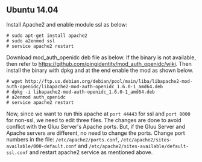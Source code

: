 ## Ubuntu 14.04

Install Apache2 and enable module ssl as below:


    # sudo apt-get install apache2
    # sudo a2enmod ssl
    # service apache2 restart

Download mod_auth_openidc deb file as below.
If the binary is not available, then refer to https://github.com/pingidentity/mod_auth_openidc/wiki.
Then install the binary with dpkg and at the end enable the mod as shown below.


    # wget http://ftp.us.debian.org/debian/pool/main/liba/libapache2-mod-auth-openidc/libapache2-mod-auth-openidc_1.6.0-1_amd64.deb
    # dpkg -i libapache2-mod-auth-openidc_1.6.0-1_amd64.deb
    # a2enmod auth_openidc
    # service apache2 restart


Now, since we want to run this apache at `port 44443` for ssl and `port 8000` for non-ssl, we need to edit three files. The changes are done to avoid conflict with the Gluu Server's Apache ports. But, if the Gluu Server and Apache servers are different, no need to change the ports. Change port numbers in the file: `/etc/apache2/ports.conf`, `/etc/apache2/sites-available/000-default.conf` and `/etc/apache2/sites-available/default-ssl.conf` and restart apache2 service as mentioned above.


